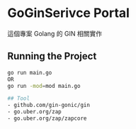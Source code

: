 # GoGinSerivce Portal
這個專案 Golang 的 GIN 相關實作 

## Running the Project
```bash
go run main.go
OR
go run -mod=mod main.go

## Tool 
- github.com/gin-gonic/gin
- go.uber.org/zap
- go.uber.org/zap/zapcore

